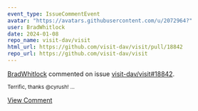 ```yaml
---
event_type: IssueCommentEvent
avatar: "https://avatars.githubusercontent.com/u/2072964?"
user: BradWhitlock
date: 2024-01-08
repo_name: visit-dav/visit
html_url: https://github.com/visit-dav/visit/pull/18842
repo_url: https://github.com/visit-dav/visit
---
```


<a href='https://github.com/BradWhitlock' target='_blank'>BradWhitlock</a> commented on issue <a href='https://github.com/visit-dav/visit/pull/18842' target='_blank'>visit-dav/visit#18842</a>.

<small>Terrific, thanks @cyrush!...</small>

<a href='https://github.com/visit-dav/visit/pull/18842' target='_blank'>View Comment</a>